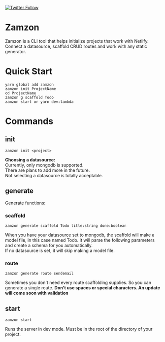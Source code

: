 <!-- 
```shell
$ npm login
$ npm whoami
$ npm lint
$ npm test
(if typescript, run `npm run build` here)
$ npm publish
```
 -->


[![Twitter Follow](https://img.shields.io/twitter/follow/dillonraphael?style=social)](https://twitter.com/dillonraphael)

# Zamzon

Zamzon is a CLI tool that helps initialize projects that work with Netlify. Connect a datasource, scaffold CRUD routes and work with any static generator.


# Quick Start


```shell
yarn global add zamzon
zamzon init ProjectName
cd ProjectName
zamzon g scaffold Todo
zamzon start or yarn dev:lambda
```


# Commands

## init

```shell
zamzon init <project>
```

**Choosing a datasource:**<br>
Currently, only mongodb is supported.<br>
There are plans to add more in the future.<br>
Not selecting a datasource is totally acceptable.
## generate

Generate functions:

### scaffold
```shell
zamzon generate scaffold Todo title:string done:boolean
```

When you have your datasource set to mongodb, the scaffold will make a model file, in this case named Todo. It will parse the following parameters and create a schema for you automatically.<br>
If no datasource is set, it will skip making a model file.

### route
```shell
zamzon generate route sendemail
```

Sometimes you don't need every route scaffolding supplies. So you can generate a single route. **Don't use spaces or special characters. An update will come soon with validation**

## start

```shell
zamzon start
```

Runs the server in dev mode. Must be in the root of the directory of your project.

